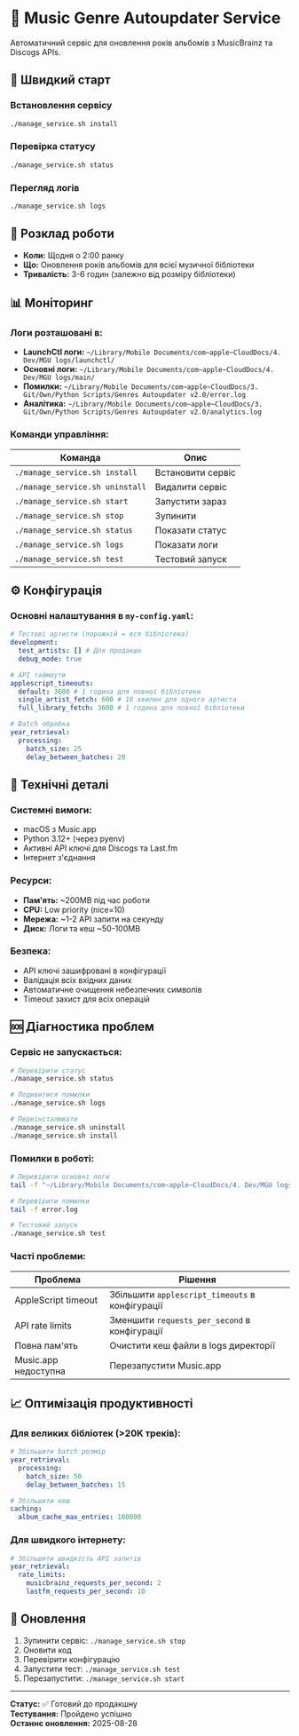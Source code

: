 # 🎵 Music Genre Autoupdater Service

Автоматичний сервіс для оновлення років альбомів з MusicBrainz та Discogs APIs.

## 🚀 Швидкий старт

### Встановлення сервісу

```bash
./manage_service.sh install
```

### Перевірка статусу

```bash
./manage_service.sh status
```

### Перегляд логів

```bash
./manage_service.sh logs
```

## 📅 Розклад роботи

- **Коли:** Щодня о 2:00 ранку
- **Що:** Оновлення років альбомів для всієї музичної бібліотеки
- **Тривалість:** 3-6 годин (залежно від розміру бібліотеки)

## 📊 Моніторинг

### Логи розташовані в:

- **LaunchCtl логи:** `~/Library/Mobile Documents/com~apple~CloudDocs/4. Dev/MGU logs/launchctl/`
- **Основні логи:** `~/Library/Mobile Documents/com~apple~CloudDocs/4. Dev/MGU logs/main/`
- **Помилки:** `~/Library/Mobile Documents/com~apple~CloudDocs/3. Git/Own/Python Scripts/Genres Autoupdater v2.0/error.log`
- **Аналітика:** `~/Library/Mobile Documents/com~apple~CloudDocs/3. Git/Own/Python Scripts/Genres Autoupdater v2.0/analytics.log`

### Команди управління:

| Команда                         | Опис              |
| ------------------------------- | ----------------- |
| `./manage_service.sh install`   | Встановити сервіс |
| `./manage_service.sh uninstall` | Видалити сервіс   |
| `./manage_service.sh start`     | Запустити зараз   |
| `./manage_service.sh stop`      | Зупинити          |
| `./manage_service.sh status`    | Показати статус   |
| `./manage_service.sh logs`      | Показати логи     |
| `./manage_service.sh test`      | Тестовий запуск   |

## ⚙️ Конфігурація

### Основні налаштування в `my-config.yaml`:

```yaml
# Тестові артисти (порожній = вся бібліотека)
development:
  test_artists: [] # Для продакшн
  debug_mode: true

# API таймаути
applescript_timeouts:
  default: 3600 # 1 година для повної бібліотеки
  single_artist_fetch: 600 # 10 хвилин для одного артиста
  full_library_fetch: 3600 # 1 година для повної бібліотеки

# Batch обробка
year_retrieval:
  processing:
    batch_size: 25
    delay_between_batches: 20
```

## 🔧 Технічні деталі

### Системні вимоги:

- macOS з Music.app
- Python 3.12+ (через pyenv)
- Активні API ключі для Discogs та Last.fm
- Інтернет з'єднання

### Ресурси:

- **Пам'ять:** ~200MB під час роботи
- **CPU:** Low priority (nice=10)
- **Мережа:** ~1-2 API запити на секунду
- **Диск:** Логи та кеш ~50-100MB

### Безпека:

- API ключі зашифровані в конфігурації
- Валідація всіх вхідних даних
- Автоматичне очищення небезпечних символів
- Timeout захист для всіх операцій

## 🆘 Діагностика проблем

### Сервіс не запускається:

```bash
# Перевірити статус
./manage_service.sh status

# Подивитися помилки
./manage_service.sh logs

# Переінсталювати
./manage_service.sh uninstall
./manage_service.sh install
```

### Помилки в роботі:

```bash
# Перевірити основні логи
tail -f "~/Library/Mobile Documents/com~apple~CloudDocs/4. Dev/MGU logs/main/main.log"

# Перевірити помилки
tail -f error.log

# Тестовий запуск
./manage_service.sh test
```

### Часті проблеми:

| Проблема             | Рішення                                         |
| -------------------- | ----------------------------------------------- |
| AppleScript timeout  | Збільшити `applescript_timeouts` в конфігурації |
| API rate limits      | Зменшити `requests_per_second` в конфігурації   |
| Повна пам'ять        | Очистити кеш файли в logs директорії            |
| Music.app недоступна | Перезапустити Music.app                         |

## 📈 Оптимізація продуктивності

### Для великих бібліотек (>20K треків):

```yaml
# Збільшити batch розмір
year_retrieval:
  processing:
    batch_size: 50
    delay_between_batches: 15

# Збільшити кеш
caching:
  album_cache_max_entries: 100000
```

### Для швидкого інтернету:

```yaml
# Збільшити швидкість API запитів
year_retrieval:
  rate_limits:
    musicbrainz_requests_per_second: 2
    lastfm_requests_per_second: 10
```

## 🔄 Оновлення

1. Зупинити сервіс: `./manage_service.sh stop`
2. Оновити код
3. Перевірити конфігурацію
4. Запустити тест: `./manage_service.sh test`
5. Перезапустити: `./manage_service.sh start`

---

**Статус:** ✅ Готовий до продакшну  
**Тестування:** Пройдено успішно  
**Останнє оновлення:** 2025-08-28

